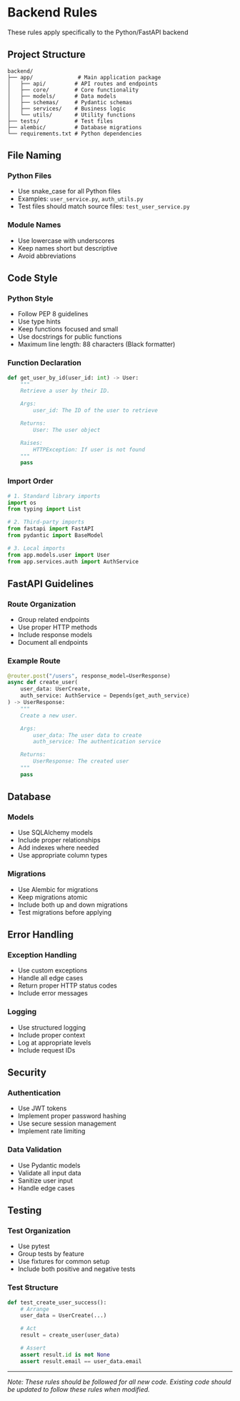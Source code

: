 # Backend Rules

These rules apply specifically to the Python/FastAPI backend

## Project Structure

```
backend/
├── app/              # Main application package
│   ├── api/         # API routes and endpoints
│   ├── core/        # Core functionality
│   ├── models/      # Data models
│   ├── schemas/     # Pydantic schemas
│   ├── services/    # Business logic
│   └── utils/       # Utility functions
├── tests/           # Test files
├── alembic/         # Database migrations
└── requirements.txt # Python dependencies
```

## File Naming

### Python Files

- Use snake_case for all Python files
- Examples: `user_service.py`, `auth_utils.py`
- Test files should match source files: `test_user_service.py`

### Module Names

- Use lowercase with underscores
- Keep names short but descriptive
- Avoid abbreviations

## Code Style

### Python Style

- Follow PEP 8 guidelines
- Use type hints
- Keep functions focused and small
- Use docstrings for public functions
- Maximum line length: 88 characters (Black formatter)

### Function Declaration

```python
def get_user_by_id(user_id: int) -> User:
    """
    Retrieve a user by their ID.

    Args:
        user_id: The ID of the user to retrieve

    Returns:
        User: The user object

    Raises:
        HTTPException: If user is not found
    """
    pass
```

### Import Order

```python
# 1. Standard library imports
import os
from typing import List

# 2. Third-party imports
from fastapi import FastAPI
from pydantic import BaseModel

# 3. Local imports
from app.models.user import User
from app.services.auth import AuthService
```

## FastAPI Guidelines

### Route Organization

- Group related endpoints
- Use proper HTTP methods
- Include response models
- Document all endpoints

### Example Route

```python
@router.post("/users", response_model=UserResponse)
async def create_user(
    user_data: UserCreate,
    auth_service: AuthService = Depends(get_auth_service)
) -> UserResponse:
    """
    Create a new user.

    Args:
        user_data: The user data to create
        auth_service: The authentication service

    Returns:
        UserResponse: The created user
    """
    pass
```

## Database

### Models

- Use SQLAlchemy models
- Include proper relationships
- Add indexes where needed
- Use appropriate column types

### Migrations

- Use Alembic for migrations
- Keep migrations atomic
- Include both up and down migrations
- Test migrations before applying

## Error Handling

### Exception Handling

- Use custom exceptions
- Handle all edge cases
- Return proper HTTP status codes
- Include error messages

### Logging

- Use structured logging
- Include proper context
- Log at appropriate levels
- Include request IDs

## Security

### Authentication

- Use JWT tokens
- Implement proper password hashing
- Use secure session management
- Implement rate limiting

### Data Validation

- Use Pydantic models
- Validate all input data
- Sanitize user input
- Handle edge cases

## Testing

### Test Organization

- Use pytest
- Group tests by feature
- Use fixtures for common setup
- Include both positive and negative tests

### Test Structure

```python
def test_create_user_success():
    # Arrange
    user_data = UserCreate(...)

    # Act
    result = create_user(user_data)

    # Assert
    assert result.id is not None
    assert result.email == user_data.email
```

---

_Note: These rules should be followed for all new code. Existing code should be updated to follow these rules when modified._

